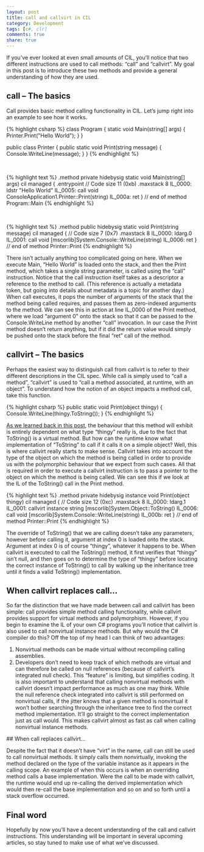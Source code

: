 ```yaml
---
layout: post
title: call and callvirt in CIL
category: Development
tags: [c#, clr]
comments: true
share: true
---
```

If you’ve ever looked at even small amounts of CIL, you’ll notice that two different instructions are used to call methods: “call” and “callvirt”. My goal in this post is to introduce these two methods and provide a general understanding of how they are used.

## call – The basics

Call provides basic method calling functionality in CIL. Let’s jump right into an example to see how it works.

{% highlight csharp %}
class Program
{
    static void Main(string[] args)
    {
        Printer.Print("Hello World");
    }
}

public class Printer
{
    public static void Print(string message)
    {
        Console.WriteLine(message);
    }
}
{% endhighlight %}

&nbsp;

{% highlight text %}
.method private hidebysig static void  Main(string[] args) cil managed
{
  .entrypoint
  // Code size       11 (0xb)
  .maxstack  8
  IL_0000:  ldstr      "Hello World"
  IL_0005:  call       void ConsoleApplication1.Printer::Print(string)
  IL_000a:  ret
} // end of method Program::Main
{% endhighlight %}

&nbsp;

{% highlight text %}
.method public hidebysig static void  Print(string message) cil managed
{
  // Code size       7 (0x7)
  .maxstack  8
  IL_0000:  ldarg.0
  IL_0001:  call       void [mscorlib]System.Console::WriteLine(string)
  IL_0006:  ret
} // end of method Printer::Print
{% endhighlight %}

There isn’t actually anything too complicated going on here. When we execute Main, “Hello World” is loaded onto the stack, and then the Print method, which takes a single string parameter, is called using the “call” instruction. Notice that the call instruction itself takes as a descriptor a reference to the method to call. (This reference is actually a metadata token, but going into details about metadata is a topic for another day.) When call executes, it pops the number of arguments of the stack that the method being called requires, and passes them as zero-indexed arguments to the method. We can see this in action at line IL_0000 of the Print method, where we load “argument 0” onto the stack so that it can be passed to the Console.WriteLine method by another “call” invocation. In our case the Print method doesn’t return anything, but if it did the return value would simply be pushed onto the stack before the final “ret” call of the method.

## callvirt – The basics

Perhaps the easiest way to distinguish call from callvirt is to refer to their different descriptions in the CIL spec. While call is simply used to “call a method”, “callvirt” is used to “call a method associated, at runtime, with an object”. To understand how the notion of an object impacts a method call, take this function.

{% highlight csharp %}
public static void Print(object thingy)
{
    Console.WriteLine(thingy.ToString());
}
{% endhighlight %}

[As we learned back in this post](http://www.levibotelho.com/polymorphism-with-new-and-override/), the behaviour that this method will exhibit is entirely dependent on what type “thingy” really is, due to the fact that ToString() is a virtual method. But how can the runtime know what implementation of “ToString” to call if it calls it on a simple object? Well, this is where callvirt really starts to make sense. Callvirt takes into account the type of the object on which the method is being called in order to provide us with the polymorphic behaviour that we expect from such cases. All that is required in order to execute a callvirt instruction is to pass a pointer to the object on which the method is being called. We can see this if we look at the IL of the ToString() call in the Print method.

{% highlight text %}
.method private hidebysig instance void  Print(object thingy) cil managed
{
  // Code size       12 (0xc)
  .maxstack  8
  IL_0000:  ldarg.1
  IL_0001:  callvirt   instance string [mscorlib]System.Object::ToString()
  IL_0006:  call       void [mscorlib]System.Console::WriteLine(string)
  IL_000b:  ret
} // end of method Printer::Print
{% endhighlight %}

The override of ToString() that we are calling doesn’t take any parameters, however before calling it, argument at index 0 is loaded onto the stack. Argument at index 0 is of course “thingy”, whatever it happens to be. When callvirt is executed to call the ToString() method, it first verifies that “thingy” isn’t null, and then goes on to determine the type of “thingy” before locating the correct instance of ToString() to call by walking up the inheritance tree until it finds a valid ToString() implementation.

## When callvirt replaces call...

So far the distinction that we have made between call and callvirt has been simple: call provides simple method calling functionality, while callvirt provides support for virtual methods and polymorphism. However, if you begin to examine the IL of your own C# programs you’ll notice that callvirt is also used to call nonvirtual instance methods. But why would the C# compiler do this? Off the top of my head I can think of two advantages:

<ol>
<li>Nonvirtual methods can be made virtual without recompiling calling assemblies.</li>
<li>Developers don’t need to keep track of which methods are virtual and can therefore be called on null references (because of callvirt’s integrated null check). This “feature” is limiting, but simplifies coding.
It is also important to understand that calling nonvirtual methods with callvirt doesn’t impact performance as much as one may think. While the null reference check integrated into callvirt is still performed on nonvirtual calls, if the jitter knows that a given method is nonvirtual it won’t bother searching through the inheritance tree to find the correct method implementation. It’ll go straight to the correct implementation just as call would. This makes callvirt almost as fast as call when calling nonvirtual instance methods.</li>
</ol>
## When call replaces callvirt...

Despite the fact that it doesn’t have “virt” in the name, call can still be used to call nonvirtual methods. It simply calls them nonvirtually, invoking the method declared on the type of the variable instance as it appears in the calling scope. An example of when this occurs is when an overriding method calls a base implementation. Were the call to be made with callvirt, the runtime would end up re-calling the derived implementation which would then re-call the base implementation and so on and so forth until a stack overflow occurred.

## Final word

Hopefully by now you’ll have a decent understanding of the call and callvirt instructions. This understanding will be important in several upcoming articles, so stay tuned to make use of what we’ve discussed.